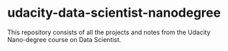 # udacity-data-scientist-nanodegree
This repository consists of all the projects and notes from the Udacity Nano-degree course on Data Scientist.

